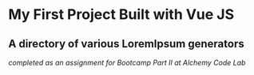 # My First Project Built with Vue JS

## A directory of various LoremIpsum generators

_completed as an assignment for Bootcamp Part II at Alchemy Code Lab_